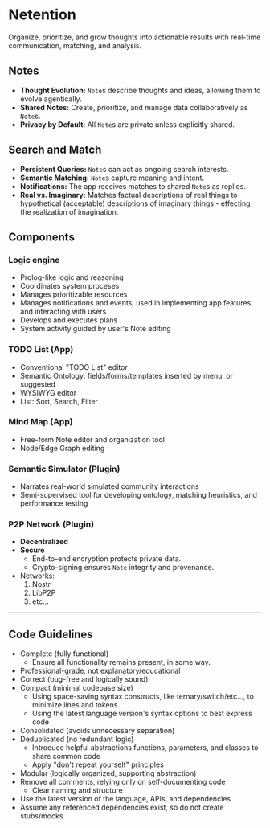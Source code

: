 # Netention

Organize, prioritize, and grow thoughts into actionable results with real-time communication, matching, and analysis.

## Notes

- **Thought Evolution:** `Note`s describe thoughts and ideas, allowing them to evolve agentically.
- **Shared Notes:** Create, prioritize, and manage data collaboratively as `Note`s.
- **Privacy by Default:** All `Note`s are private unless explicitly shared.

## Search and Match

- **Persistent Queries:** `Note`s can act as ongoing search interests.
- **Semantic Matching:** `Note`s capture meaning and intent.
- **Notifications:** The app receives matches to shared `Note`s as replies.
- **Real vs. Imaginary:** Matches factual descriptions of real things to hypothetical (acceptable) descriptions of
  imaginary things - effecting the realization of imagination.

## Components

### Logic engine

- Prolog-like logic and reasoning
- Coordinates system proceses
- Manages prioritizable resources
- Manages notifications and events, used in implementing app features and interacting with users
- Develops and executes plans
- System activity guided by user's Note editing

### TODO List (App)

- Conventional "TODO List" editor
- Semantic Ontology: fields/forms/templates inserted by menu, or suggested
- WYSIWYG editor
- List: Sort, Search, Filter

### Mind Map (App)

- Free-form Note editor and organization tool
- Node/Edge Graph editing

### Semantic Simulator (Plugin)

- Narrates real-world simulated community interactions
- Semi-supervised tool for developing ontology, matching heuristics, and performance testing

### P2P Network (Plugin)

- **Decentralized**
- **Secure**
    - End-to-end encryption protects private data.
    - Crypto-signing ensures `Note` integrity and provenance.
- Networks:
    1. Nostr
    2. LibP2P
    3. etc...

----

## Code Guidelines

- Complete (fully functional)
    - Ensure all functionality remains present, in some way.
- Professional-grade, not explanatory/educational
- Correct (bug-free and logically sound)
- Compact (minimal codebase size)
    - Using space-saving syntax constructs, like ternary/switch/etc..., to minimize lines and tokens
    - Using the latest language version's syntax options to best express code
- Consolidated (avoids unnecessary separation)
- Deduplicated (no redundant logic)
    - Introduce helpful abstractions functions, parameters, and classes to share common code
    - Apply "don't repeat yourself" principles
- Modular (logically organized, supporting abstraction)
- Remove all comments, relying only on self-documenting code
    - Clear naming and structure
- Use the latest version of the language, APIs, and dependencies
- Assume any referenced dependencies exist, so do not create stubs/mocks
